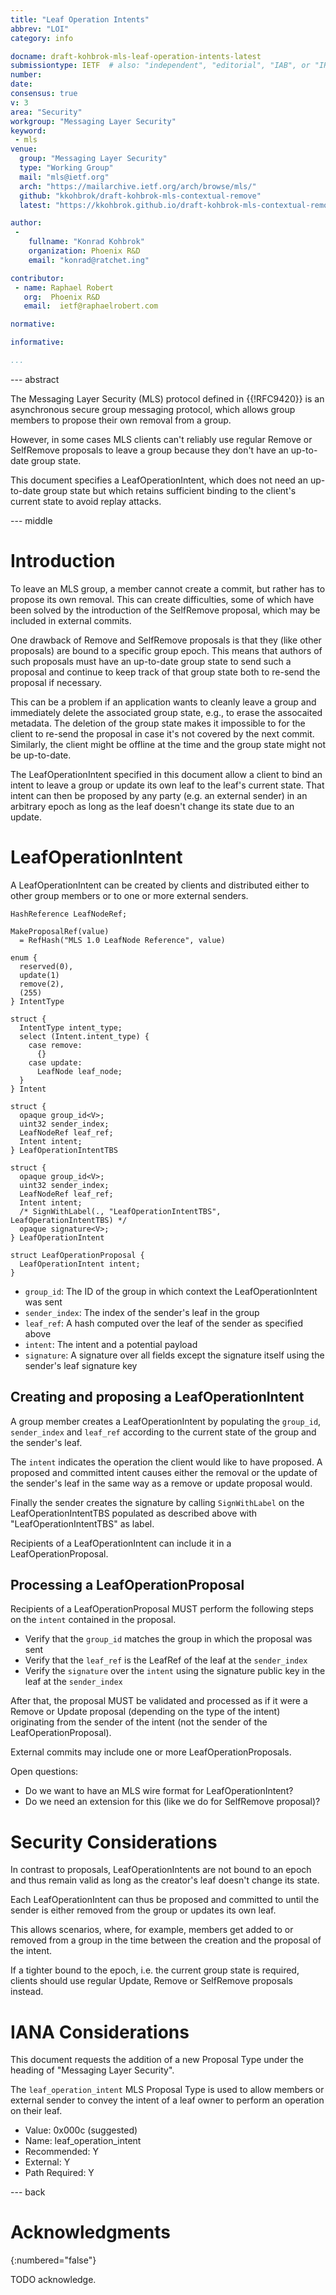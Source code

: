 ```yaml
---
title: "Leaf Operation Intents"
abbrev: "LOI"
category: info

docname: draft-kohbrok-mls-leaf-operation-intents-latest
submissiontype: IETF  # also: "independent", "editorial", "IAB", or "IRTF"
number:
date:
consensus: true
v: 3
area: "Security"
workgroup: "Messaging Layer Security"
keyword:
 - mls
venue:
  group: "Messaging Layer Security"
  type: "Working Group"
  mail: "mls@ietf.org"
  arch: "https://mailarchive.ietf.org/arch/browse/mls/"
  github: "kkohbrok/draft-kohbrok-mls-contextual-remove"
  latest: "https://kkohbrok.github.io/draft-kohbrok-mls-contextual-remove/draft-kohbrok-mls-contextual-remove.html"

author:
 -
    fullname: "Konrad Kohbrok"
    organization: Phoenix R&D
    email: "konrad@ratchet.ing"

contributor:
 - name: Raphael Robert
   org:  Phoenix R&D
   email:  ietf@raphaelrobert.com

normative:

informative:

...
```


--- abstract

The Messaging Layer Security (MLS) protocol defined in {{!RFC9420}} is an
asynchronous secure group messaging protocol, which allows group members to
propose their own removal from a group.

However, in some cases MLS clients can't reliably use regular Remove or
SelfRemove proposals to leave a group because they don't have an up-to-date
group state.

This document specifies a LeafOperationIntent, which does not need an up-to-date
group state but which retains sufficient binding to the client's current state
to avoid replay attacks.

--- middle

# Introduction

To leave an MLS group, a member cannot create a commit, but rather has to
propose its own removal. This can create difficulties, some of which have been
solved by the introduction of the SelfRemove proposal, which may be included in
external commits.

One drawback of Remove and SelfRemove proposals is that they (like other
proposals) are bound to a specific group epoch. This means that authors of such
proposals must have an up-to-date group state to send such a proposal and
continue to keep track of that group state both to re-send the proposal if
necessary.

This can be a problem if an application wants to cleanly leave a group and
immediately delete the associated group state, e.g., to erase the assocaited
metadata. The deletion of the group state makes it impossible to for the client
to re-send the proposal in case it's not covered by the next commit. Similarly,
the client might be offline at the time and the group state might not be
up-to-date.

The LeafOperationIntent specified in this document allow a client to bind an
intent to leave a group or update its own leaf to the leaf's current state. That
intent can then be proposed by any party (e.g. an external sender) in an
arbitrary epoch as long as the leaf doesn't change its state due to an update.

# LeafOperationIntent

A LeafOperationIntent can be created by clients and distributed either to other
group members or to one or more external senders.

~~~ tls
HashReference LeafNodeRef;

MakeProposalRef(value)
  = RefHash("MLS 1.0 LeafNode Reference", value)

enum {
  reserved(0),
  update(1)
  remove(2),
  (255)
} IntentType

struct {
  IntentType intent_type;
  select (Intent.intent_type) {
    case remove:
      {}
    case update:
      LeafNode leaf_node;
  }
} Intent

struct {
  opaque group_id<V>;
  uint32 sender_index;
  LeafNodeRef leaf_ref;
  Intent intent;
} LeafOperationIntentTBS

struct {
  opaque group_id<V>;
  uint32 sender_index;
  LeafNodeRef leaf_ref;
  Intent intent;
  /* SignWithLabel(., "LeafOperationIntentTBS", LeafOperationIntentTBS) */
  opaque signature<V>;
} LeafOperationIntent

struct LeafOperationProposal {
  LeafOperationIntent intent;
}
~~~

- `group_id`: The ID of the group in which context the LeafOperationIntent was
  sent
- `sender_index`: The index of the sender's leaf in the group
- `leaf_ref`: A hash computed over the leaf of the sender as specified above
- `intent`: The intent and a potential payload
- `signature`: A signature over all fields except the signature itself using the
  sender's leaf signature key

## Creating and proposing a LeafOperationIntent

A group member creates a LeafOperationIntent by populating the `group_id`,
`sender_index` and `leaf_ref` according to the current state of the group and
the sender's leaf.

The `intent` indicates the operation the client would like to have proposed. A
proposed and committed intent causes either the removal or the update of the
sender's leaf in the same way as a remove or update proposal would.

Finally the sender creates the signature by calling `SignWithLabel` on the
LeafOperationIntentTBS populated as described above with
"LeafOperationIntentTBS" as label.

Recipients of a LeafOperationIntent can include it in a LeafOperationProposal.

## Processing a LeafOperationProposal

Recipients of a LeafOperationProposal MUST perform the following steps on the
`intent` contained in the proposal.
- Verify that the `group_id` matches the group in which the proposal was sent
- Verify that the `leaf_ref` is the LeafRef of the leaf at the `sender_index`
- Verify the `signature` over the `intent` using the signature public key in the
  leaf at the `sender_index`

After that, the proposal MUST be validated and processed as if it were a Remove
or Update proposal (depending on the type of the intent) originating from the
sender of the intent (not the sender of the LeafOperationProposal).

External commits may include one or more LeafOperationProposals.

Open questions:

- Do we want to have an MLS wire format for LeafOperationIntent?
- Do we need an extension for this (like we do for SelfRemove proposal)?

# Security Considerations

In contrast to proposals, LeafOperationIntents are not bound to an epoch and
thus remain valid as long as the creator's leaf doesn't change its state.

Each LeafOperationIntent can thus be proposed and committed to until the sender
is either removed from the group or updates its own leaf.

This allows scenarios, where, for example, members get added to or removed from
a group in the time between the creation and the proposal of the intent.

If a tighter bound to the epoch, i.e. the current group state is required,
clients should use regular Update, Remove or SelfRemove proposals instead.

# IANA Considerations

This document requests the addition of a new Proposal Type under the heading of
"Messaging Layer Security".

The `leaf_operation_intent` MLS Proposal Type is used to allow members or
external sender to convey the intent of a leaf owner to perform an operation on
their leaf.

* Value: 0x000c (suggested)
* Name: leaf_operation_intent
* Recommended: Y
* External: Y
* Path Required: Y

--- back

# Acknowledgments
{:numbered="false"}

TODO acknowledge.

